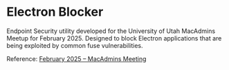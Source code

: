 # Electron Blocker

Endpoint Security utility developed for the University of Utah MacAdmins Meetup for February 2025. Designed to block Electron applications that are being exploited by common fuse vulnerabilities.

Reference: [February 2025 – MacAdmins Meeting](https://apple.lib.utah.edu/february-2025-macadmins-meeting/)